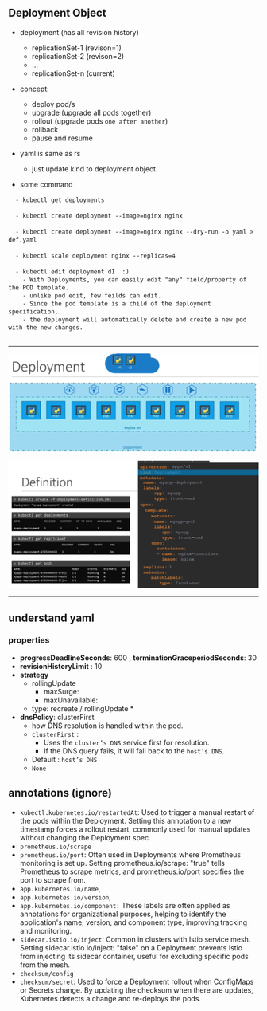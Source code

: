 ## Deployment Object
- deployment (has all revision history)
  - replicationSet-1 (revison=1)
  - replicationSet-2 (revison=2)
  - ...
  - replicationSet-n (current)
- concept:
  - deploy pod/s
  - upgrade (upgrade all pods together)
  - rollout (upgrade pods `one after another`)
  - rollback
  - pause and resume
- yaml is same as rs
  - just update kind to deployment object.

- some command 
``` 
  - kubectl get deployments
   
  - kubectl create deployment --image=nginx nginx
  
  - kubectl create deployment --image=nginx nginx --dry-run -o yaml > def.yaml
  
  - kubectl scale deployment nginx --replicas=4
  
  - kubectl edit deployment d1  :)
    - With Deployments, you can easily edit "any" field/property of the POD template. 
    - unlike pod edit, few feilds can edit.
    - Since the pod template is a child of the deployment specification, 
    - the deployment will automatically delete and create a new pod with the new changes. 
    
```
---
![img.png](../99_img/do/img.png)

![img_1.png](../99_img/do/img_1.png)

--- 
## understand yaml

### properties
- **progressDeadlineSeconds**: 600 , **terminationGraceperiodSeconds**: 30
- **revisionHistoryLimit** : 10
- **strategy**
  - rollingUpdate
    - maxSurge:
    - maxUnavailable: 
  - type: recreate / rollingUpdate  *
- **dnsPolicy**: clusterFirst  
  - how DNS resolution is handled within the pod.
  - `clusterFirst` : 
    - Uses the `cluster’s DNS` service first for resolution. 
    - If the DNS query fails, it will fall back to the `host’s DNS`.
  - Default : `host’s DNS`
  - `None`

## annotations (ignore)
- `kubectl.kubernetes.io/restartedAt`: Used to trigger a manual restart of the pods within the Deployment. Setting this annotation to a new timestamp forces a rollout restart, commonly used for manual updates without changing the Deployment spec.
- `prometheus.io/scrape `
- `prometheus.io/port`: Often used in Deployments where Prometheus monitoring is set up. Setting prometheus.io/scrape: "true" tells Prometheus to scrape metrics, and prometheus.io/port specifies the port to scrape from.
- `app.kubernetes.io/name`,
- `app.kubernetes.io/version`,
- `app.kubernetes.io/component:` These labels are often applied as annotations for organizational purposes, helping to identify the application's name, version, and component type, improving tracking and monitoring.
- `sidecar.istio.io/inject`: Common in clusters with Istio service mesh. Setting sidecar.istio.io/inject: "false" on a Deployment prevents Istio from injecting its sidecar container, useful for excluding specific pods from the mesh.
- `checksum/config `
- `checksum/secret`: Used to force a Deployment rollout when ConfigMaps or Secrets change. By updating the checksum when there are updates, Kubernetes detects a change and re-deploys the pods.
